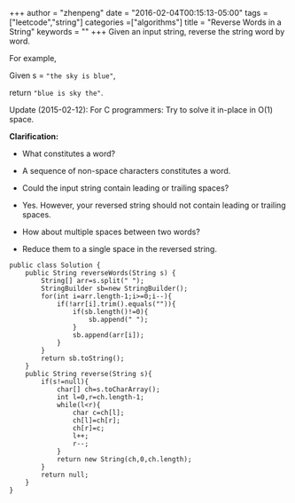 +++
author = "zhenpeng"
date = "2016-02-04T00:15:13-05:00"
tags = ["leetcode","string"]
categories =["algorithms"]
title = "Reverse Words in a String"
keywords = ""
+++
Given an input string, reverse the string word by word.
<!--more-->
For example,

Given s = `"the sky is blue"`,

return `"blue is sky the"`.

Update (2015-02-12):
For C programmers: Try to solve it in-place in O(1) space.

**Clarification:**

- What constitutes a word?
 + A sequence of non-space characters constitutes a word.
- Could the input string contain leading or trailing spaces?
 + Yes. However, your reversed string should not contain leading or trailing spaces.
- How about multiple spaces between two words?
 + Reduce them to a single space in the reversed string.

```
public class Solution {
    public String reverseWords(String s) {
        String[] arr=s.split(" ");
        StringBuilder sb=new StringBuilder();
        for(int i=arr.length-1;i>=0;i--){
            if(!arr[i].trim().equals("")){
                if(sb.length()!=0){
                    sb.append(" ");
                }
                sb.append(arr[i]);
            }
        }
        return sb.toString();
    }
    public String reverse(String s){
        if(s!=null){
            char[] ch=s.toCharArray();
            int l=0,r=ch.length-1;
            while(l<r){
                char c=ch[l];
                ch[l]=ch[r];
                ch[r]=c;
                l++;
                r--;
            }
            return new String(ch,0,ch.length);
        }
        return null;
    }
}
```
